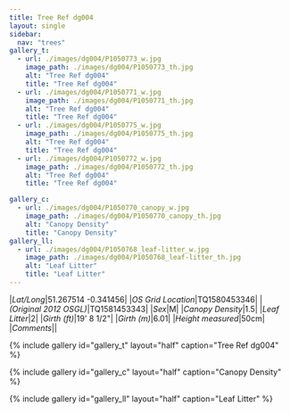 ```yaml
---
title: Tree Ref dg004
layout: single
sidebar:
  nav: "trees"
gallery_t: 
  - url: ./images/dg004/P1050773_w.jpg
    image_path: ./images/dg004/P1050773_th.jpg
    alt: "Tree Ref dg004"
    title: "Tree Ref dg004"
  - url: ./images/dg004/P1050771_w.jpg
    image_path: ./images/dg004/P1050771_th.jpg
    alt: "Tree Ref dg004"
    title: "Tree Ref dg004"
  - url: ./images/dg004/P1050775_w.jpg
    image_path: ./images/dg004/P1050775_th.jpg
    alt: "Tree Ref dg004"
    title: "Tree Ref dg004"
  - url: ./images/dg004/P1050772_w.jpg
    image_path: ./images/dg004/P1050772_th.jpg
    alt: "Tree Ref dg004"
    title: "Tree Ref dg004"

gallery_c:
  - url: ./images/dg004/P1050770_canopy_w.jpg
    image_path: ./images/dg004/P1050770_canopy_th.jpg
    alt: "Canopy Density"
    title: "Canopy Density"
gallery_ll:
  - url: ./images/dg004/P1050768_leaf-litter_w.jpg
    image_path: ./images/dg004/P1050768_leaf-litter_th.jpg
    alt: "Leaf Litter"
    title: "Leaf Litter"
---
```


|*Lat/Long*|51.267514 -0.341456|
|*OS Grid Location*|TQ1580453346|
|*(Original 2012 OSGL)*|TQ1581453343|
|*Sex*|M|
|*Canopy Density*|1.5|
|*Leaf Litter*|2|
|*Girth (ft)*|19' 8 1/2"|
|*Girth (m)*|6.01|
|*Height measured*|50cm|
|*Comments*||

{% include gallery id="gallery_t" layout="half" caption="Tree Ref dg004" %}

{% include gallery id="gallery_c" layout="half" caption="Canopy Density" %}

{% include gallery id="gallery_ll" layout="half" caption="Leaf Litter" %}

